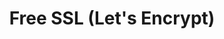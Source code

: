 ---
layout: post
title: Free SSL (Let's Encrypt)
tags: troubleshoots hollywood
categories: Support
categories_title: SSL Certificate & TLS
---